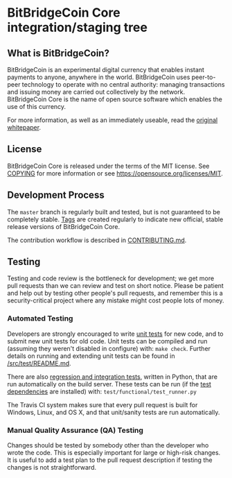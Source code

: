 BitBridgeCoin Core integration/staging tree
=====================================

What is BitBridgeCoin?
----------------

BitBridgeCoin is an experimental digital currency that enables instant payments to
anyone, anywhere in the world. BitBridgeCoin uses peer-to-peer technology to operate
with no central authority: managing transactions and issuing money are carried
out collectively by the network. BitBridgeCoin Core is the name of open source
software which enables the use of this currency.

For more information, as well as an immediately useable, read the
[original whitepaper](https://worldmoney.org/bitbridgecoin.pdf).

License
-------

BitBridgeCoin Core is released under the terms of the MIT license. See [COPYING](COPYING) for more
information or see https://opensource.org/licenses/MIT.

Development Process
-------------------

The `master` branch is regularly built and tested, but is not guaranteed to be
completely stable. [Tags](https://github.com/bitbridgecoin/bitbridgecoin/tags) are created
regularly to indicate new official, stable release versions of BitBridgeCoin Core.

The contribution workflow is described in [CONTRIBUTING.md](CONTRIBUTING.md).

Testing
-------

Testing and code review is the bottleneck for development; we get more pull
requests than we can review and test on short notice. Please be patient and help out by testing
other people's pull requests, and remember this is a security-critical project where any mistake might cost people
lots of money.

### Automated Testing

Developers are strongly encouraged to write [unit tests](src/test/README.md) for new code, and to
submit new unit tests for old code. Unit tests can be compiled and run
(assuming they weren't disabled in configure) with: `make check`. Further details on running
and extending unit tests can be found in [/src/test/README.md](/src/test/README.md).

There are also [regression and integration tests](/test), written
in Python, that are run automatically on the build server.
These tests can be run (if the [test dependencies](/test) are installed) with: `test/functional/test_runner.py`

The Travis CI system makes sure that every pull request is built for Windows, Linux, and OS X, and that unit/sanity tests are run automatically.

### Manual Quality Assurance (QA) Testing

Changes should be tested by somebody other than the developer who wrote the
code. This is especially important for large or high-risk changes. It is useful
to add a test plan to the pull request description if testing the changes is
not straightforward.

